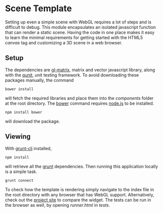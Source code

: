 # Scene Template

Setting up even a simple scene with WebGL requires a lot of steps and is difficult to debug. This module encapsulates an isolated javascript function that can render a static scene. Having the code in one place makes it easy to learn the minimal requirements for getting started with the HTML5 *canvas* tag and customizing a 3D scene in a web browser.

## Setup

The dependencies are [gl-matrix](https://github.com/toji/gl-matrix), matrix and vector javascript library, along with the [qunit](http://qunitjs.com), unit testing framework. To avoid downloading these packages manually, the command

    bower install

will fetch the required libraries and place them into the *components* folder at the root directory. The [bower](http://bower.io) command requires [node.js](http://nodejs.org) to be installed.

    npm install bower

will download the package.

## Viewing

With [grunt-cli](https://github.com/gruntjs/grunt-cli) installed,

    npm install

will retrieve all the [grunt](http://gruntjs.com) dependencies. Then running this application locally is a simple task.

    grunt connect

To check how the template is rendering simply navigate to the index file in the root directory with any browser that has WebGL support. Alternatively, check out the [project site](http://eugenekadish.github.io/scene-template/) to compare the widget. The tests can be run in the browser as well, by opening *runner.html* in *tests*.
